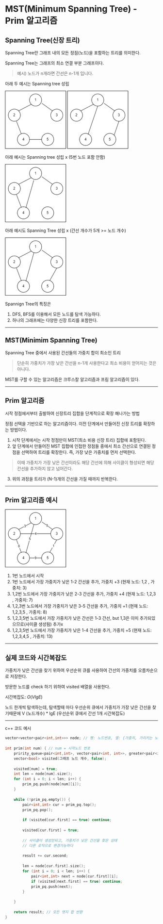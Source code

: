 # MST(Minimum Spanning Tree) - Prim 알고리즘

## Spanning Tree(신장 트리)
Spanning Tree란 그래프 내의 모든 정점(노드)을 포함하는 트리를 의미한다.

Spanning Tree는 그래프의 최소 연결 부분 그래프이다.
> 예시) 노드가 n개라면 간선은 n-1개 입니다.

아래 두 예시는 Spanning tree 성립

![spanning_tree.png](..%2Fimage%2Fspanning_tree.png)
![spanning_tree2.png](..%2Fimage%2Fspanning_tree2.png)

아래 예시는 Spanning tree 성립 x (5번 노드 포함 안함)

![spanning_treeX.png](..%2Fimage%2Fspanning_treeX.png)

아래 예시도 Spanning Tree 성립 x (간선 개수가 5개 >= 노드 개수)

![spanning_treeX2.png](..%2Fimage%2Fspanning_treeX2.png)

Spannign Tree의 특징은
1. DFS, BFS를 이용해서 모든 노드를 탐색 가능하다.
2. 하나의 그래프에는 다양한 신장 트리를 포함한다.

---

## MST(Minimim Spanning Tree)
Spanning Tree 중에서 사용된 간선들의 가중치 합이 최소인 트리
> 단순히 가중치가 가장 낮은 간선을 n-1개 사용한다고 최소 비용이 얻어지는 것은 아니다.

MST를 구할 수 있는 알고리즘은 크루스칼 알고리즘과 프림 알고리즘이 있다.

---

## Prim 알고리즘

시작 정점에서부터 출발하여 신장트리 집합을 단계적으로 확장 해나가는 방법

정점 선택을 기반으로 하는 알고리즘이다.
이전 단계에서 만들어진 신장 트리를 확장하는 방법이다.

1. 시작 단계에서는 시작 정점만이 MST(최소 비용 신장 트리) 집합에 포함된다.
2. 앞 단계에서 만들어진 MST 집합에 인접한 정점들 중에서 최소 간선으로 연결된 정점을 선택하여 트리를 확장한다.
즉, 가장 낮은 가중치를 먼저 선택한다.
> 이때 가중치가 가장 낮은 간선이라도 해당 간선에 의해 사이클이 형성되면 해당 간선을 추가하지 않고 넘어간다.
3. 위의 과정을 트리가 (N-1)개의 간선을 가질 때까지 반복한다.

---

## Prim 알고리즘 예시

![spanning_tree_weight.png](..%2Fimage%2Fspanning_tree_weight.png)

1. 1번 노드에서 시작
2. 1번 노드에서 가장 가중치가 낮은 1-2 간선을 추가, 가중치 +3 (현재 노드: 1,2 , 가중치: 3)
3. 1,2번 노드에서 가장 가중치가 낮은 2-3 간선을 추가, 가중치 +4 (현재 노드: 1,2,3 , 가중치: 7)
4. 1,2,3번 노드에서 가장 가중치가 낮은 3-5 간선을 추가, 가중치 +1 (현재 노드: 1,2,3,5 , 가중치: 8)
5. 1,2,3,5번 노드에서 가장 가중치가 낮은 간선은 1-3 간선, but 1,3은 이미 추가되있으므로(사이클 생성됨) 추가x
6. 1,2,3,5번 노드에서 가장 가중치가 낮은 1-4 간선을 추가, 가중치 +5 (현재 노드: 1,2,3,4,5 , 가중치: 13)

---
## 실제 코드와 시간복잡도
가중치가 낮은 간선을 찾기 위하여 우선순위 큐를 사용하여 간선의 가중치를 오름차순으로 저장한다.

방문한 노드를 check 하기 위하여 visited 배열을 사용한다.

시간복잡도: $O(VlgE)$

노드 한개씩 탐색하는데, 탐색할때 마다 우선순위 큐에서 가중치가 가장 낮은 간선을 찾기때문에 V (노드개수) * lgE (우선순위 큐에서 간선 1개 시간복잡도) 

---

c++ 코드 예시
```cpp
vector<vector<pair<int,int>>> node; // 행: 노드번호, 열: {가중치, 가리키는 노드 번호} 

int prim(int num) { // num = 시작노드 번호
    pririty_queue<pair<int,int>, vector<pair<int, int>>, greater<pair<int,int>>> prim_pq;
    vector<bool> visited(그래프 노드 개수, false);
    
	visited[num] = true;
	int len = node[num].size();
	for (int i = 0; i < len; i++) {
		prim_pq.push(node[num][i]);
	}

	while (!prim_pq.empty()) {
		pair<int,int> cur = prim_pq.top();
		prim_pq.pop();

		if (visited[cur.first] == true) continue;
		
		visited[cur.first] = true;
		
		// 사이클이 생성안되고, 가중치가 낮은 간선을 찾은 상태
		// 다른 로직으로 변경가능하다
		
		result += cur.second;

		len = node[cur.first].size();
		for (int i = 0; i < len; i++) {
			pair<int,int> next = node[cur.first][i];
			if (visited[next.first] == true) continue;
			prim_pq.push(next);
		}
		
	}
    
    return result; // 모든 엣지 합 반환
}
```